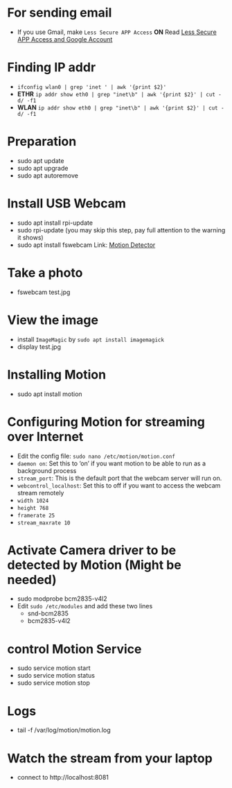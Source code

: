 # For sending email
* If you use Gmail, make `Less Secure APP Access` **ON** Read [Less Secure APP Access and Google Account](https://support.google.com/accounts/answer/6010255?authuser=1&p=less-secure-apps&hl=en&authuser=1&visit_id=637046560394549091-3119828862&rd=1) 

# Finding IP addr
* `ifconfig wlan0 | grep 'inet ' | awk '{print $2}'`
* **ETHR** `ip addr show eth0 | grep "inet\b" | awk '{print $2}' | cut -d/ -f1`
* **WLAN** `ip addr show eth0 | grep "inet\b" | awk '{print $2}' | cut -d/ -f1`

# Preparation
* sudo apt update
* sudo apt upgrade
* sudo apt autoremove

# Install USB Webcam 
* sudo apt install rpi-update
* sudo rpi-update (you may skip this step, pay full attention to the warning it shows)
* sudo apt install fswebcam 
Link: [Motion Detector](https://www.instructables.com/id/Raspberry-Pi-Motion-Detector-and-Alert-System/)

# Take a photo
* fswebcam test.jpg

# View the image
* install `ImageMagic` by `sudo apt install imagemagick`
* display test.jpg

# Installing Motion 
* sudo apt install motion

# Configuring Motion for streaming over Internet
*  Edit the config file: `sudo nano /etc/motion/motion.conf`
* `daemon on`: Set this to ‘on’ if you want motion to be able to run as a background process
* `stream_port`: This is the default port that the webcam server will run on.
* `webcontrol_localhost`: Set this to off if you want to access the webcam stream remotely
* `width 1024` 
* `height 768`
* `framerate 25`
* `stream_maxrate 10`

# Activate Camera driver to be detected by Motion (Might be needed)
* sudo modprobe bcm2835-v4l2
* Edit `sudo /etc/modules` and add these two lines
  * snd-bcm2835
  * bcm2835-v4l2
  
# control Motion Service
* sudo service motion start
* sudo service motion status
* sudo service motion stop

# Logs
* tail -f /var/log/motion/motion.log

# Watch the stream from your laptop
* connect to http://localhost:8081 

